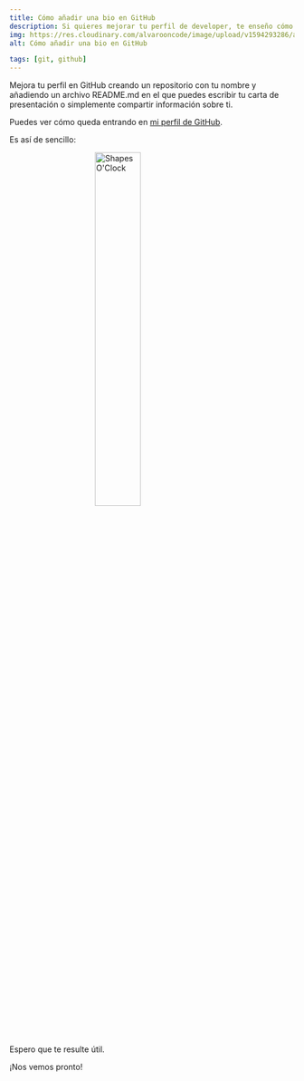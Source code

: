 ```yaml
---
title: Cómo añadir una bio en GitHub
description: Si quieres mejorar tu perfil de developer, te enseño cómo añadir una bio en GitHub, de forma sencilla y rápida. ¡Contacta conmigo si tienes dudas!
img: https://res.cloudinary.com/alvarooncode/image/upload/v1594293286/alvarosaavedradiaz/articles/como-anadir-una-bio-en-github/github-secret_dr2dnz.jpg
alt: Cómo añadir una bio en GitHub

tags: [git, github]
---
```


Mejora tu perfil en GitHub creando un repositorio con tu nombre y añadiendo un archivo README.md en el que puedes escribir tu carta de presentación o simplemente compartir información sobre ti.

Puedes ver cómo queda entrando en [mi perfil de GitHub](https://github.com/alvaroOnCode).

Es así de sencillo:

<img src="https://res.cloudinary.com/alvarooncode/image/upload/v1594293286/alvarosaavedradiaz/articles/como-anadir-una-bio-en-github/github-secret_dr2dnz.jpg"
    alt="Shapes O'Clock"
    width="40%"
    height="auto"
    style="margin: 0 30%;" />

Espero que te resulte útil.

¡Nos vemos pronto!